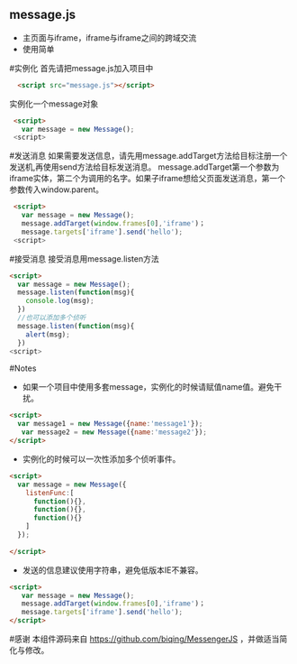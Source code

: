 ## message.js
 - 主页面与iframe，iframe与iframe之间的跨域交流
 - 使用简单


#实例化
  首先请把message.js加入项目中
```html
  <script src="message.js"></script>
```
  实例化一个message对象
```html
 <script>
   var message = new Message();
 <script>
```
#发送消息
  如果需要发送信息，请先用message.addTarget方法给目标注册一个发送机,再使用send方法给目标发送消息。
  message.addTarget第一个参数为iframe实体，第二个为调用的名字。如果子iframe想给父页面发送消息，第一个参数传入window.parent。
```html
 <script>
   var message = new Message();
   message.addTarget(window.frames[0],'iframe')；
   message.targets['iframe'].send('hello');
 <script>
```
#接受消息
 接受消息用message.listen方法
 ```html
 <script>
   var message = new Message();
   message.listen(function(msg){
     console.log(msg);
   })
   //也可以添加多个侦听
   message.listen(function(msg){
     alert(msg);
   })
 <script>
```
#Notes
 - 如果一个项目中使用多套message，实例化的时候请赋值name值。避免干扰。
 
 ```html
 <script>
   var message1 = new Message({name:'message1'});
    var message2 = new Message({name:'message2'});
 </script>
 ```
 - 实例化的时候可以一次性添加多个侦听事件。
 ```html
 <script>
   var message = new Message({
     listenFunc:[
       function(){},
       function(){},
       function(){}
     ]
   });
   
 </script>
 ```
 - 发送的信息建议使用字符串，避免低版本IE不兼容。
  
 ```html
 <script>
    var message = new Message();
    message.addTarget(window.frames[0],'iframe')；
    message.targets['iframe'].send('hello');
 </script>
 ```
#感谢
  本组件源码来自 https://github.com/biqing/MessengerJS ，并做适当简化与修改。
